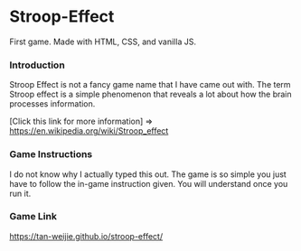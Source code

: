 # Stroop-Effect

First game. Made with HTML, CSS, and vanilla JS.

### Introduction

Stroop Effect is not a fancy game name that I have came out with. The term Stroop effect is a simple phenomenon that reveals a lot about how the brain processes information. 

[Click this link for more information] => https://en.wikipedia.org/wiki/Stroop_effect

### Game Instructions

I do not know why I actually typed this out. The game is so simple you just have to follow the in-game instruction given. You will understand once you run it.

### Game Link

https://tan-weijie.github.io/stroop-effect/

